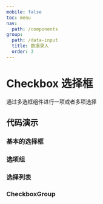 ```yaml
---
mobile: false
toc: menu
nav:
  path: /components
group:
  path: /data-input
  title: 数据录入
  order: 3
---
```

# Checkbox 选择框

通过多选框组件进行一项或者多项选择

## 代码演示

### 基本的选择框

<code src="./demo/demo1.tsx"></code>

### 选项组

<code src="./demo/demo2.tsx"></code>

### 选择列表

<code src="./demo/demo3.tsx"></code>


<API src="./Checkbox.tsx"></API>

### CheckboxGroup

<API src="../CheckboxGroup/CheckboxGroup.tsx" hideTitle></API>
